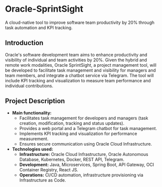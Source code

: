 # Oracle-SprintSight
A cloud-native tool to improve software team productivity by 20% through task automation and KPI tracking.

## **Introduction**  
Oracle's software development team aims to enhance productivity and visibility of individual and team activities by 20%. Given the hybrid and remote work modalities, Oracle SprintSight, a project management tool, will be developed to facilitate task management and visibility for managers and team members, and integrate a chatbot service via Telegram. The tool will include KPI tracking and visualization to measure team performance and individual contributions.

## **Project Description**  
- **Main functionality:**  
  - Facilitates task management for developers and managers (task creation, modification, tracking and status updates).  
  - Provides a web portal and a Telegram chatbot for task management.  
  - Implements KPI tracking and visualization for performance measurement.  
  - Ensures secure communication using Oracle Cloud Infrastructure.  
- **Technologies used:**  
  - **Infrastructure:** Oracle Cloud Infrastructure, Oracle Autonomous Database, Kubernetes, Docker, REST API, Telegram.  
  - **Development:** Java, Microservices, Spring Boot, API Gateway, OCI Container Registry, React JS.
  - **Operations:** CI/CD automation, infrastructure provisioning via Infrastructure as Code.   
